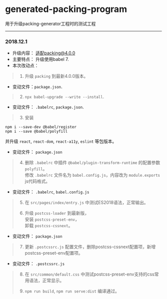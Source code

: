 # generated-packing-program
用于升级packing-generator工程时的测试工程

---

### 2018.12.1
- 升级内容： 适配packing@4.0.0  
- 主要特点： 升级使用babel 7.
- 本次改动点：  

> 1. 升级 `packing` 到最新4.0.0版本。   
 - 变动文件：`package.json`.
>
> 2. `npx babel-upgrade --write --install`.   
 - 变动文件： `.babelrc`, `package.json`.
>
> 3. 安装
  ```
  npm i --save-dev @babel/register
  npm i --save @babel/polyfill
  ```
  并升级 `react`, `react-dom`, `react-a11y`, `eslint` 等包版本。  
 - 变动文件： `package.json`
>
> 4. 删除 `.babelrc` 中插件 `@babel/plugin-transform-runtime` 的配置参数 `polyfill`。  
修改 `.babelrc` 文件名为 `babel.config.js`，内容改为 `module.exports` js代码格式。
 - 变动文件： `.babelrc`, `babel.config.js`
>
> 5. 在 `src/pages/index/entry.js` 中测试ES2018语法，正常输出。
>
> 6. 升级 `postcss-loader` 到最新版，  
安装 `postcss-preset-env`，  
卸载 `postcss-cssnext`。  
 - 变动文件： `package.json`
>
> 7. 更新 `.postcssrc.js` 配置文件，删除postcss-cssnext配置项，新增postcss-preset-env配置项。
 - 变动文件： `.postcssrc.js`
>
> 8. 在 `src/common/default.css` 中测试postcss-preset-env支持的css常用语法，正常显示。
>
> 9. `npm run build`, `npm run serve:dist` 编译通过。
